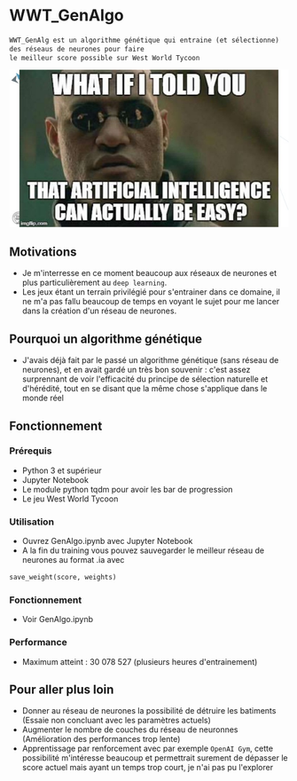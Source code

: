 # WWT_GenAlgo

```
WWT_GenAlg est un algorithme génétique qui entraine (et sélectionne) des réseaus de neurones pour faire 
le meilleur score possible sur West World Tycoon
```

![image](meme.jpg)

## Motivations

* Je m'interresse en ce moment beaucoup aux réseaux de neurones et plus particulièrement au `deep learning`.
* Les jeux étant un terrain privilégié pour s'entrainer dans ce domaine, il ne m'a pas fallu beaucoup de temps en voyant le sujet pour me lancer dans la création d'un réseau de neurones.

## Pourquoi un algorithme génétique

* J'avais déjà fait par le passé un algorithme génétique (sans réseau de neurones), et en avait gardé un très bon souvenir : c'est assez surprennant de voir l'efficacité du principe de sélection naturelle et d'hérédité, tout en se disant que la même chose s'applique dans le monde réel

## Fonctionnement

### Prérequis

* Python 3 et supérieur
* Jupyter Notebook
* Le module python tqdm pour avoir les bar de progression
* Le jeu West World Tycoon

### Utilisation

* Ouvrez GenAlgo.ipynb avec Jupyter Notebook
* A la fin du training vous pouvez sauvegarder le meilleur réseau de neurones au format .ia avec
```python
save_weight(score, weights)
```

### Fonctionnement

* Voir GenAlgo.ipynb

### Performance

* Maximum atteint : 30 078 527 (plusieurs heures d'entrainement)

## Pour aller plus loin

* Donner au réseau de neurones la possibilité de détruire les batiments (Essaie non concluant avec les paramètres actuels)
* Augmenter le nombre de couches du réseau de neuronnes (Amélioration des performances trop lente)
* Apprentissage par renforcement avec par exemple `OpenAI Gym`, cette possibilité m'intéresse beaucoup et permettrait surement de dépasser le score actuel mais ayant un temps trop court, je n'ai pas pu l'explorer
